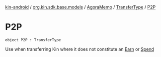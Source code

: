 [kin-android](../../../index.md) / [org.kin.sdk.base.models](../../index.md) / [AgoraMemo](../index.md) / [TransferType](index.md) / [P2P](./-p2-p.md)

# P2P

`object P2P : TransferType`

Use when transferring Kin where it does not constitute an [Earn](-earn.md) or [Spend](-spend.md)

